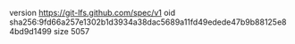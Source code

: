 version https://git-lfs.github.com/spec/v1
oid sha256:9fd66a257e1302b1d3934a38dac5689a11fd49edede47b9b88125e84bd9d1499
size 5057
